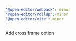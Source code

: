 ```yaml
---
'@open-editor/webpack': minor
'@open-editor/rollup': minor
'@open-editor/vite': minor
---
```


Add crossIframe option
